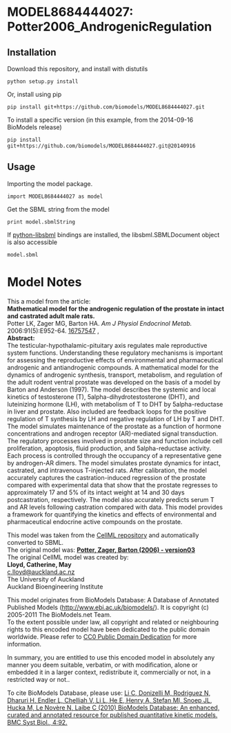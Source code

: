 # MODEL8684444027: Potter2006_AndrogenicRegulation

## Installation

Download this repository, and install with distutils

`python setup.py install`

Or, install using pip

`pip install git+https://github.com/biomodels/MODEL8684444027.git`

To install a specific version (in this example, from the 2014-09-16 BioModels release)

`pip install git+https://github.com/biomodels/MODEL8684444027.git@20140916`

## Usage

Importing the model package.

`import MODEL8684444027 as model`

Get the SBML string from the model

`print model.sbmlString`

If [python-libsbml](https://pypi.python.org/pypi/python-libsbml) bindings are
installed, the libsbml.SBMLDocument object is also accessible

`model.sbml`


# Model Notes


This a model from the article:  
**Mathematical model for the androgenic regulation of the prostate in intact and castrated adult male rats.**   
Potter LK, Zager MG, Barton HA. _Am J Physiol Endocrinol Metab._
2006:91(5):E952-64. [16757547](http://www.ncbi.nlm.nih.gov/pubmed/16757547) ,  
**Abstract:**   
The testicular-hypothalamic-pituitary axis regulates male reproductive system
functions. Understanding these regulatory mechanisms is important for
assessing the reproductive effects of environmental and pharmaceutical
androgenic and antiandrogenic compounds. A mathematical model for the dynamics
of androgenic synthesis, transport, metabolism, and regulation of the adult
rodent ventral prostate was developed on the basis of a model by Barton and
Anderson (1997). The model describes the systemic and local kinetics of
testosterone (T), 5alpha-dihydrotestosterone (DHT), and luteinizing hormone
(LH), with metabolism of T to DHT by 5alpha-reductase in liver and prostate.
Also included are feedback loops for the positive regulation of T synthesis by
LH and negative regulation of LH by T and DHT. The model simulates maintenance
of the prostate as a function of hormone concentrations and androgen receptor
(AR)-mediated signal transduction. The regulatory processes involved in
prostate size and function include cell proliferation, apoptosis, fluid
production, and 5alpha-reductase activity. Each process is controlled through
the occupancy of a representative gene by androgen-AR dimers. The model
simulates prostate dynamics for intact, castrated, and intravenous T-injected
rats. After calibration, the model accurately captures the castration-induced
regression of the prostate compared with experimental data that show that the
prostate regresses to approximately 17 and 5% of its intact weight at 14 and
30 days postcastration, respectively. The model also accurately predicts serum
T and AR levels following castration compared with data. This model provides a
framework for quantifying the kinetics and effects of environmental and
pharmaceutical endocrine active compounds on the prostate.

This model was taken from the [CellML
repository](http://www.cellml.org/models) and automatically converted to SBML.  
The original model was: [ **Potter, Zager, Barton (2006) - version03**
](http://www.cellml.org/models/potter_zager_barton_2006_version03)  
The original CellML model was created by:  
**Lloyd, Catherine, May**   
c.lloyd@auckland.ac.nz  
The University of Auckland  
Auckland Bioengineering Institute  

This model originates from BioModels Database: A Database of Annotated
Published Models (http://www.ebi.ac.uk/biomodels/). It is copyright (c)
2005-2011 The BioModels.net Team.  
To the extent possible under law, all copyright and related or neighbouring
rights to this encoded model have been dedicated to the public domain
worldwide. Please refer to [CC0 Public Domain
Dedication](http://creativecommons.org/publicdomain/zero/1.0/) for more
information.

In summary, you are entitled to use this encoded model in absolutely any
manner you deem suitable, verbatim, or with modification, alone or embedded it
in a larger context, redistribute it, commercially or not, in a restricted way
or not..  
  
To cite BioModels Database, please use: [Li C, Donizelli M, Rodriguez N,
Dharuri H, Endler L, Chelliah V, Li L, He E, Henry A, Stefan MI, Snoep JL,
Hucka M, Le Novère N, Laibe C (2010) BioModels Database: An enhanced, curated
and annotated resource for published quantitative kinetic models. BMC Syst
Biol., 4:92.](http://www.ncbi.nlm.nih.gov/pubmed/20587024)


